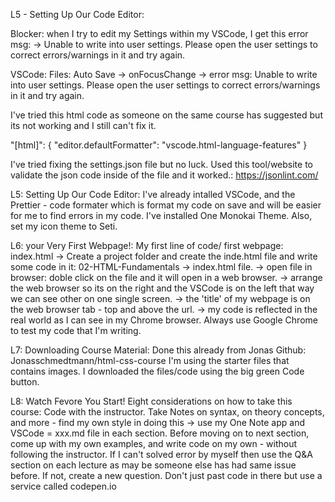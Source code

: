 L5 - Setting Up Our Code Editor:

Blocker: when I try to edit my Settings within my VSCode, I get this error msg:
-> Unable to write into user settings. Please open the user settings to correct errors/warnings in it and try again.

VSCode: Files: Auto Save -> onFocusChange -> error msg: Unable to write into user settings. Please open the user settings to correct errors/warnings in it and try again.

I've tried this html code as someone on the same course has suggested but its not working and I still can't fix it.

"[html]": {
"editor.defaultFormatter": "vscode.html-language-features"
}

I've tried fixing the settings.json file but no luck. Used this tool/website to validate the json code inside of the file and it worked.:
https://jsonlint.com/

L5: Setting Up Our Code Editor:
I've already intalled VSCode, and the Prettier - code formater which is format my code on save and will be easier for me to find errors in my code.
I've installed One Monokai Theme. Also, set my icon theme to Seti.

L6: your Very First Webpage!:
My first line of code/ first webpage: index.html
-> Create a project folder and create the inde.html file and write some code in it: 02-HTML-Fundamentals -> index.html file.
-> open file in browser: doble click on the file and it will open in a web browser.
-> arrange the web browser so its on the right and the VSCode is on the left that way we can see other on one single screen.
-> the 'title' of my webpage is on the web browser tab - top and above the url.
-> my code is reflected in the real world as I can see in my Chrome browser. Always use Google Chrome to test my code that I'm writing.

L7: Downloading Course Material:
Done this already from Jonas Github: Jonasschmedtmann/html-css-course
I'm using the starter files that contains images. I downloaded the files/code using the big green Code button.

L8: Watch Fevore You Start!
Eight considerations on how to take this course:
Code with the instructor. Take Notes on syntax, on theory concepts, and more - find my own style in doing this -> use my One Note app and VSCode = xxx.md file in each section. Before moving on to next section, come up with my own examples, and write code on my own - without following the instructor.
If I can't solved error by myself then use the Q&A section on each lecture as may be someone else has had same issue before. If not, create a new question.
Don't just past code in there but use a service called codepen.io
